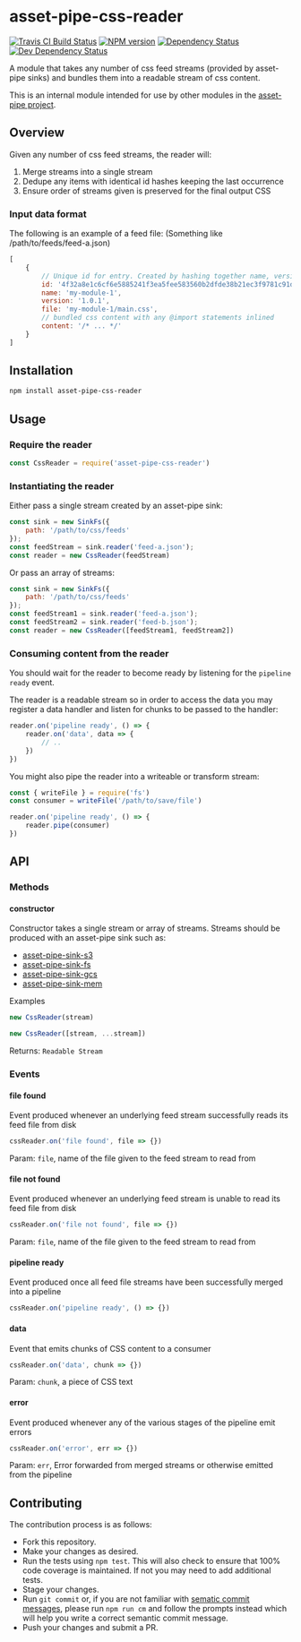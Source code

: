 <!-- TITLE/ -->

<h1>asset-pipe-css-reader</h1>

<!-- /TITLE -->


<!-- BADGES/ -->

<span class="badge-travisci"><a href="http://travis-ci.org/asset-pipe/asset-pipe-css-reader" title="Check this project's build status on TravisCI"><img src="https://img.shields.io/travis/asset-pipe/asset-pipe-css-reader/master.svg" alt="Travis CI Build Status" /></a></span>
<span class="badge-npmversion"><a href="https://npmjs.org/package/asset-pipe-css-reader" title="View this project on NPM"><img src="https://img.shields.io/npm/v/asset-pipe-css-reader.svg" alt="NPM version" /></a></span>
<span class="badge-daviddm"><a href="https://david-dm.org/asset-pipe/asset-pipe-css-reader" title="View the status of this project's dependencies on DavidDM"><img src="https://img.shields.io/david/asset-pipe/asset-pipe-css-reader.svg" alt="Dependency Status" /></a></span>
<span class="badge-daviddmdev"><a href="https://david-dm.org/asset-pipe/asset-pipe-css-reader#info=devDependencies" title="View the status of this project's development dependencies on DavidDM"><img src="https://img.shields.io/david/dev/asset-pipe/asset-pipe-css-reader.svg" alt="Dev Dependency Status" /></a></span>

<!-- /BADGES -->


A module that takes any number of css feed streams (provided by asset-pipe sinks) and bundles them into a readable stream of css content.

This is an internal module intended for use by other modules in the [asset-pipe project](https://github.com/asset-pipe).

## Overview

Given any number of css feed streams, the reader will:
1. Merge streams into a single stream
2. Dedupe any items with identical id hashes keeping the last occurrence
3. Ensure order of streams given is preserved for the final output CSS

### Input data format

The following is an example of a feed file:
(Something like /path/to/feeds/feed-a.json)

```js
[
    {
        // Unique id for entry. Created by hashing together name, version and file
        id: '4f32a8e1c6cf6e5885241f3ea5fee583560b2dfde38b21ec3f9781c91d58f42e',
        name: 'my-module-1',
        version: '1.0.1',
        file: 'my-module-1/main.css',
        // bundled css content with any @import statements inlined
        content: '/* ... */'
    }
]
```

## Installation

```bash
npm install asset-pipe-css-reader
```

## Usage

### Require the reader
```js
const CssReader = require('asset-pipe-css-reader')
```

### Instantiating the reader

Either pass a single stream created by an asset-pipe sink:
```js
const sink = new SinkFs({
    path: '/path/to/css/feeds'
});
const feedStream = sink.reader('feed-a.json');
const reader = new CssReader(feedStream)
```

Or pass an array of streams:
```js
const sink = new SinkFs({
    path: '/path/to/css/feeds'
});
const feedStream1 = sink.reader('feed-a.json');
const feedStream2 = sink.reader('feed-b.json');
const reader = new CssReader([feedStream1, feedStream2])
```

### Consuming content from the reader

You should wait for the reader to become ready by listening for the `pipeline ready` event.

The reader is a readable stream so in order to access the data you may register a data handler
and listen for chunks to be passed to the handler:
```js
reader.on('pipeline ready', () => {
    reader.on('data', data => {
        // ..
    })
})
```

You might also pipe the reader into a writeable or transform stream:
```js
const { writeFile } = require('fs')
const consumer = writeFile('/path/to/save/file')

reader.on('pipeline ready', () => {
    reader.pipe(consumer)
})
```

## API

### Methods

#### constructor

Constructor takes a single stream or array of streams. Streams should be produced with an asset-pipe sink such as: 
- [asset-pipe-sink-s3](https://github.com/asset-pipe/asset-pipe-sink-s3`)
- [asset-pipe-sink-fs](https://github.com/asset-pipe/asset-pipe-sink-fs`)
- [asset-pipe-sink-gcs](https://github.com/asset-pipe/asset-pipe-sink-gcs`)
- [asset-pipe-sink-mem](https://github.com/asset-pipe/asset-pipe-sink-mem`)

Examples
```js
new CssReader(stream)
```
```js
new CssReader([stream, ...stream])
```

Returns: `Readable Stream`

### Events

#### file found

Event produced whenever an underlying feed stream successfully reads its feed
file from disk

```js
cssReader.on('file found', file => {})
```

Param: `file`, name of the file given to the feed stream to read from

#### file not found

Event produced whenever an underlying feed stream is unable to read its feed
file from disk

```js
cssReader.on('file not found', file => {})
```

Param: `file`, name of the file given to the feed stream to read from

#### pipeline ready

Event produced once all feed file streams have been successfully merged into
a pipeline

```js
cssReader.on('pipeline ready', () => {})
```

#### data

Event that emits chunks of CSS content to a consumer

```js
cssReader.on('data', chunk => {})
```

Param: `chunk`, a piece of CSS text

#### error

Event produced whenever any of the various stages of the pipeline emit errors

```js
cssReader.on('error', err => {})
```

Param: `err`, Error forwarded from merged streams or otherwise emitted from the pipeline

## Contributing

The contribution process is as follows:

- Fork this repository.
- Make your changes as desired.
- Run the tests using `npm test`. This will also check to ensure that 100% code coverage is maintained. If not you may need to add additional tests.
- Stage your changes.
- Run `git commit` or, if you are not familiar with [sematic commit messages](https://docs.google.com/document/d/1QrDFcIiPjSLDn3EL15IJygNPiHORgU1_OOAqWjiDU5Y/edit), please run `npm run cm` and follow the prompts instead which will help you write a correct semantic commit message.
- Push your changes and submit a PR.
